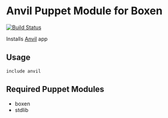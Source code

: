 # Anvil Puppet Module for Boxen
[![Build Status](https://travis-ci.org/pauloconnor/puppet-anvil.png?branch=master)](https://travis-ci.org/pauloconnor/puppet-anvil)

Installs [Anvil](http://anvilformac.com/) app

## Usage

```puppet
include anvil
```

## Required Puppet Modules

* boxen
* stdlib
